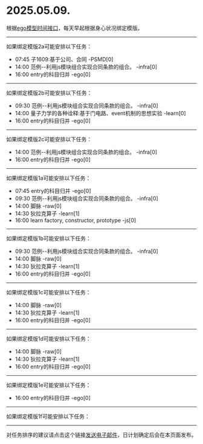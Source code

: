 # 2025.05.09.

根据[ego模型时间接口](https://gitee.com/hyg/blog/blob/master/timeflow.md)，每天早起根据身心状况绑定模版。

---
如果绑定模版2a可能安排以下任务：

- 07:45	子1609:基于公司、合同 -PSMD[0]
- 14:00	范例--利用js模块组合实现合同条款的组合。 -infra[0]
- 16:00	entry的科目归并 -ego[0]

---
如果绑定模版2b可能安排以下任务：

- 09:30	范例--利用js模块组合实现合同条款的组合。 -infra[0]
- 14:00	量子力学的各种诠释:基于门电路、event机制的思想实验 -learn[0]
- 16:00	entry的科目归并 -ego[0]

---
如果绑定模版2c可能安排以下任务：

- 14:00	范例--利用js模块组合实现合同条款的组合。 -infra[0]
- 16:00	entry的科目归并 -ego[0]

---
如果绑定模版1a可能安排以下任务：

- 07:45	entry的科目归并 -ego[0]
- 09:30	范例--利用js模块组合实现合同条款的组合。 -infra[0]
- 14:00	脚脉 -raw[0]
- 14:30	狄拉克算子 -learn[1]
- 16:00	learn factory, constructor, prototype -js[0]

---
如果绑定模版1b可能安排以下任务：

- 09:30	范例--利用js模块组合实现合同条款的组合。 -infra[0]
- 14:00	脚脉 -raw[0]
- 14:30	狄拉克算子 -learn[1]
- 16:00	entry的科目归并 -ego[0]

---
如果绑定模版1c可能安排以下任务：

- 14:00	脚脉 -raw[0]
- 14:30	狄拉克算子 -learn[1]
- 16:00	entry的科目归并 -ego[0]

---
如果绑定模版1d可能安排以下任务：

- 14:00	脚脉 -raw[0]
- 14:30	狄拉克算子 -learn[1]
- 16:00	entry的科目归并 -ego[0]

---
如果绑定模版1e可能安排以下任务：

- 16:00	entry的科目归并 -ego[0]

---
如果绑定模版1f可能安排以下任务：


---
对任务排序的建议请点击这个链接<a href="mailto:huangyg@mars22.com?subject=关于2025.05.09.任务排序的建议&body=date: 2025.05.09.%0D%0Afile: ../../blog/release/time/d.20250509.md%0D%0A---请勿修改邮件主题及以上内容---%0D%0A">发送电子邮件</a>，日计划确定后会在本页面发布。
